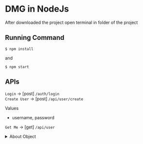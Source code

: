 # DMG in NodeJs

After downloaded the project open terminal in folder of the project

## Running Command
```
$ npm install
```
and 
```
$ npm start
```
## APIs

`Login` -> [post] `/auth/login`<br/>
`Create User` -> [post] `/api/user/create`<br/>

Values
* username, password<br/>

`Get Me` -> [get] `/api/user`<br/>
<!-- TABLE OF CONTENTS -->
<details>
  <summary>About Object</summary>
  <ol>
    <li>
      <a href="#">Create Object</a> -> [post] `/api/object`
      <p style="color: red;">Values</p>
      <ul>
        <li>img</li>
        <li>logo</li>
        <li>title</li>
        <li>description</li>
        <li>doneApartments</li>
        <li>feld</li>
      </ul>
    </li>
    <li>
        <a href="#">Get Objects</a> -> [get] `/api/object`
    </li>
    <li>
        <a href="#">Get Object By Id</a> -> [get] `/api/object/{id}`
    </li>
    <li>
        <a href="#">Update Object By Id</a> -> [patch] `/api/object/{id}`
    </li>
    <li>
        <a href="#">Delete Object By Id</a> -> [delete] `/api/object/{id}`
    </li>
  </ol>
</details>


<!-- Values
* img, logo, title, description, doneApartments, feld<br/> -->

<!-- `Get Objects` -> [get] `/api/object`<br/>
`Get Object By Id` -> [get] `/api/object/{id}`<br/>
`Update Object By Id` -> [patch] `/api/object/{id}`<br/>
`Delete Object By Id` -> [delete] `/api/object/{id}`<br/> -->


